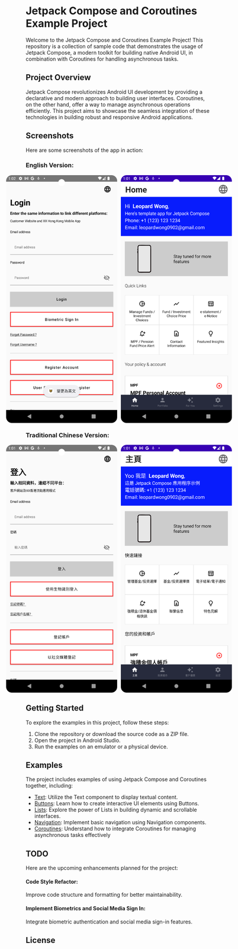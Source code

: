 # Jetpack Compose and Coroutines Example Project

Welcome to the Jetpack Compose and Coroutines Example Project! This repository is a collection of sample code that demonstrates the usage of Jetpack Compose, a modern toolkit for building native Android UI, in combination with Coroutines for handling asynchronous tasks.

## Project Overview
Jetpack Compose revolutionizes Android UI development by providing a declarative and modern approach to building user interfaces. Coroutines, on the other hand, offer a way to manage asynchronous operations efficiently. This project aims to showcase the seamless integration of these technologies in building robust and responsive Android applications.

## Screenshots

Here are some screenshots of the app in action:

### English Version:
<div style="display: flex; justify-content: center;">
  <!-- Adjust the width attribute as needed to control the size -->
  <img src="img_3.png" alt="App Screenshot" width="300" style="margin-right: 10px;" />
  <img src="img.png" alt="App Screenshot" width="300" />
</div>

### Traditional Chinese Version:
<div style="display: flex; justify-content: center;">
  <!-- Adjust the width attribute as needed to control the size -->
  <img src="img_2.png" alt="App Screenshot" width="300" style="margin-right: 10px;" />
  <img src="img_1.png" alt="App Screenshot" width="300" />
</div>

## Getting Started

To explore the examples in this project, follow these steps:

1. Clone the repository or download the source code as a ZIP file.
2. Open the project in Android Studio.
3. Run the examples on an emulator or a physical device.

## Examples

The project includes examples of using Jetpack Compose and Coroutines together, including:

- [Text](https://developer.android.com/jetpack/compose/text): Utilize the Text component to display textual content.
- [Buttons](https://www.jetpackcompose.net/buttons-in-jetpack-compose): Learn how to create interactive UI elements using Buttons.
- [Lists](https://developer.android.com/jetpack/compose/lists): Explore the power of Lists in building dynamic and scrollable interfaces.
- [Navigation](https://developer.android.com/jetpack/compose/navigation): Implement basic navigation using Navigation components.
- [Coroutines](https://developer.android.com/kotlin/coroutines?gclid=Cj0KCQjwtamlBhD3ARIsAARoaExuplpiIo3pZO5XXUJBL99ZYrYuBvVdzL1HzaHw6rB7eUVZznBwYqEaAs8SEALw_wcB&gclsrc=aw.ds): Understand how to integrate Coroutines for managing asynchronous tasks effectively

## TODO
Here are the upcoming enhancements planned for the project:

#### Code Style Refactor:
Improve code structure and formatting for better maintainability.
#### Implement Biometrics and Social Media Sign In:
Integrate biometric authentication and social media sign-in features.


## License
